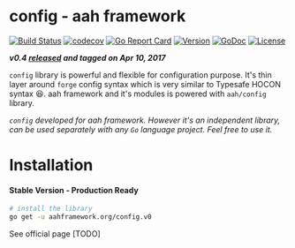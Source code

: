 # config - aah framework

[![Build Status](https://travis-ci.org/go-aah/config.svg?branch=master)](https://travis-ci.org/go-aah/config)  [![codecov](https://codecov.io/gh/go-aah/config/branch/master/graph/badge.svg)](https://codecov.io/gh/go-aah/config/branch/master)  [![Go Report Card](https://goreportcard.com/badge/aahframework.org/config.v0)](https://goreportcard.com/report/aahframework.org/config.v0)
[![Version](https://img.shields.io/badge/version-0.4-blue.svg)](https://github.com/go-aah/config/releases/latest) [![GoDoc](https://godoc.org/aahframework.org/config.v0?status.svg)](https://godoc.org/aahframework.org/config.v0)  [![License](https://img.shields.io/github/license/go-aah/config.svg)](LICENSE)

***v0.4 [released](https://github.com/go-aah/config/releases/latest) and tagged on Apr 10, 2017***

`config` library is powerful and flexible for configuration purpose. It's thin layer around `forge` config syntax which is very similar to Typesafe HOCON syntax :satisfied:. aah framework and it's modules is powered with `aah/config` library.

*`config` developed for aah framework. However it's an independent library, can be used separately with any `Go` language project. Feel free to use it.*

# Installation
#### Stable Version - Production Ready
```sh
# install the library
go get -u aahframework.org/config.v0
```

See official page [TODO]
